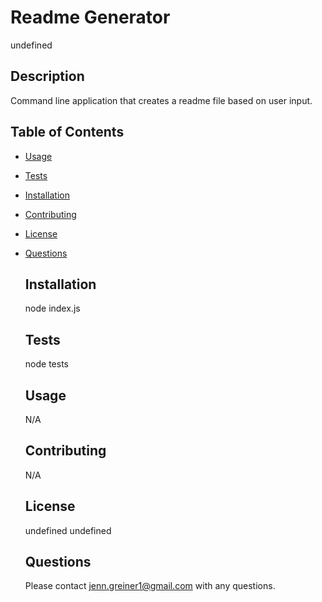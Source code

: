 # Readme Generator
  undefined

  ## Description
  Command line application that creates a readme file based on user input.

  ## Table of Contents
* [Usage](#Usage)
* [Tests](#Tests)
* [Installation](#installation)
* [Contributing](#contributing)
* [License](#license)
* [Questions](#questions)

  ## Installation
  node index.js

  ## Tests
  node tests

  ## Usage
  N/A

  ## Contributing
  N/A

  ## License
  undefined
  undefined

  ## Questions
  Please contact <jenn.greiner1@gmail.com> with any questions. 
